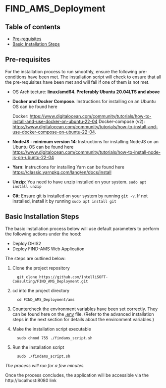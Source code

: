 # FIND_AMS_Deployment

## Table of contents
<!-- TOC -->
* [Pre-requisites](#pre-requisites)
* [Basic Installation Steps](#basic-installation-steps)
<!-- TOC -->
## Pre-requisites

For the installation process to run smoothly, ensure the following pre-conditions have been met. The installation script will check to ensure that all the pre-requisites have been met and will fail if one of them is not met.

- OS Architecture: **linux/amd64. Preferably Ubuntu 20.04LTS and above**
- **Docker and Docker Compose**. Instructions for installing on an Ubuntu OS can be found here
  
  Docker: https://www.digitalocean.com/community/tutorials/how-to-install-and-use-docker-on-ubuntu-22-04
  Docker-compose (v2): https://www.digitalocean.com/community/tutorials/how-to-install-and-use-docker-compose-on-ubuntu-22-04. 

- **NodeJS - minimum version 14**: Instructions for installing NodeJS on an Ubuntu OS can be found here https://www.digitalocean.com/community/tutorials/how-to-install-node-js-on-ubuntu-22-04
- **Yarn**: Instructions for installing Yarn can be found here https://classic.yarnpkg.com/lang/en/docs/install
- **Unzip**: You need to have unzip installed on your system. `sudo apt install unzip`
- **Git**: Ensure git is installed on your system by running `git -v`. If not installed, install it by running `sudo apt install git`

<!-- TOC -->
## Basic Installation Steps

The basic installation process below will use default parameters to perform the following actions under the hood:
* Deploy DHIS2
* Deploy FIND-AMS Web Application

The steps are outlined below:

1. Clone the project repository

         git clone https://github.com/IntelliSOFT-Consulting/FIND_AMS_Deployment.git

2. cd into the project directory
         
         cd FIND_AMS_Deployment/ams

3. Countercheck the environment variables have been set correctly. They can be found here on the [.env](./.env) file.
  (Refer to the advanced installation steps in the next section for details about the environment variables.) 

4. Make the installation script executable

         sudo chmod 755 ./findams_script.sh

5. Run the installation script 

         sudo ./findams_script.sh

*The process will run for a few minutes.*

Once the process concludes, the application will be accessible via the http://localhost:8080 link

